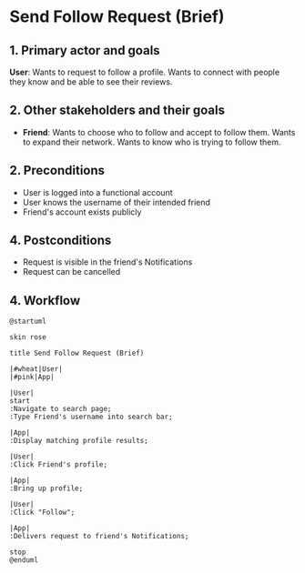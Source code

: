 # Send Follow Request (Brief)

## 1. Primary actor and goals

__User__: Wants to request to follow a profile. Wants to connect with people they know and be able to see their reviews.

## 2. Other stakeholders and their goals

* __Friend__: Wants to choose who to follow and accept to follow them. Wants to expand their network. Wants to know who is trying to follow them.

## 2. Preconditions

* User is logged into a functional account
* User knows the username of their intended friend
* Friend's account exists publicly

## 4. Postconditions

* Request is visible in the friend's Notifications
* Request can be cancelled

## 4. Workflow

```plantuml
@startuml

skin rose

title Send Follow Request (Brief)

|#wheat|User|
|#pink|App|

|User|
start
:Navigate to search page;
:Type Friend's username into search bar;

|App|
:Display matching profile results;

|User|
:Click Friend's profile;

|App|
:Bring up profile;

|User|
:Click "Follow";

|App|
:Delivers request to friend's Notifications;

stop
@enduml
```